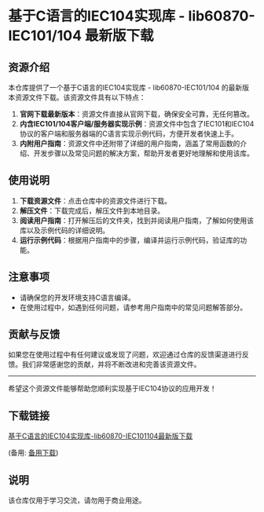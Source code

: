 # 基于C语言的IEC104实现库 - lib60870-IEC101/104 最新版下载

## 资源介绍

本仓库提供了一个基于C语言的IEC104实现库 - lib60870-IEC101/104 的最新版本资源文件下载。该资源文件具有以下特点：

1. **官网下载最新版本**：资源文件直接从官网下载，确保安全可靠，无任何篡改。
2. **内含IEC101/104客户端/服务器实现示例**：资源文件中包含了IEC101和IEC104协议的客户端和服务器端的C语言实现示例代码，方便开发者快速上手。
3. **内附用户指南**：资源文件中还附带了详细的用户指南，涵盖了常用函数的介绍、开发步骤以及常见问题的解决方案，帮助开发者更好地理解和使用该库。

## 使用说明

1. **下载资源文件**：点击仓库中的资源文件进行下载。
2. **解压文件**：下载完成后，解压文件到本地目录。
3. **阅读用户指南**：打开解压后的文件夹，找到并阅读用户指南，了解如何使用该库以及示例代码的详细说明。
4. **运行示例代码**：根据用户指南中的步骤，编译并运行示例代码，验证库的功能。

## 注意事项

- 请确保您的开发环境支持C语言编译。
- 在使用过程中，如遇到任何问题，请参考用户指南中的常见问题解答部分。

## 贡献与反馈

如果您在使用过程中有任何建议或发现了问题，欢迎通过仓库的反馈渠道进行反馈。我们非常感谢您的贡献，并将不断改进和完善该资源文件。

---

希望这个资源文件能够帮助您顺利实现基于IEC104协议的应用开发！

## 下载链接
[基于C语言的IEC104实现库-lib60870-IEC101104最新版下载](https://pan.quark.cn/s/1f0d5a0dda13) 

(备用: [备用下载](https://pan.baidu.com/s/1Ep1nve8JydqKJ4bImazDSQ?pwd=1234))

## 说明

该仓库仅用于学习交流，请勿用于商业用途。
